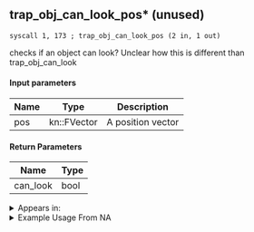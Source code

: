 ## trap_obj_can_look_pos* (unused)

`syscall 1, 173 ; trap_obj_can_look_pos (2 in, 1 out)`

checks if an object can look? Unclear how this is different than trap_obj_can_look

#### Input parameters
| Name | Type | Description
|------|------|------------
| pos   | kn::FVector   | A position vector


#### Return Parameters
| Name | Type
|------|-----
| can_look   | bool   


<details>
	<summary>Appears in:</summary>

</details>

<details>
	<summary>Example Usage From NA</summary>
```

```
</details>

